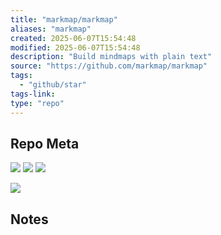 ```yaml
---
title: "markmap/markmap"
aliases: "markmap"
created: 2025-06-07T15:54:48
modified: 2025-06-07T15:54:48
description: "Build mindmaps with plain text"
source: "https://github.com/markmap/markmap"
tags:
  - "github/star"
tags-link:
type: "repo"
---
```

## Repo Meta

![](https://img.shields.io/github/stars/markmap/markmap?style=for-the-badge&label=stars) ![](https://img.shields.io/github/repo-size/markmap/markmap?style=for-the-badge&label=size) ![](https://img.shields.io/github/created-at/markmap/markmap?style=for-the-badge&label=since)

[![](https://github-readme-stats.vercel.app/api/pin/?username=markmap&repo=markmap&bg_color=00000000)](https://github.com/markmap/markmap)

## Notes

